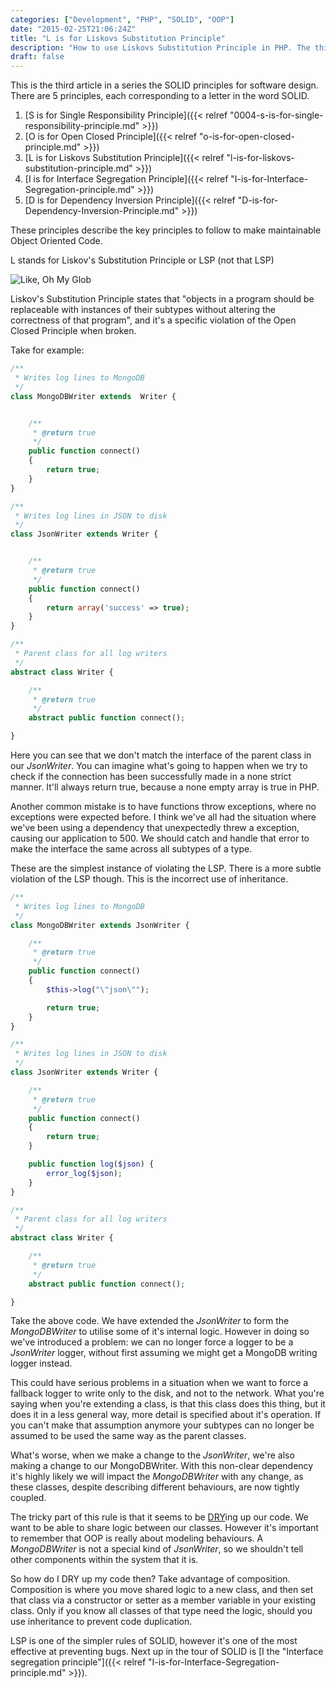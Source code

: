 ```yaml
---
categories: ["Development", "PHP", "SOLID", "OOP"]
date: "2015-02-25T21:06:24Z"
title: "L is for Liskovs Substitution Principle"
description: "How to use Liskovs Substitution Principle in PHP. The third in a series on SOLID."
draft: false
---
```


This is the third article in a series the SOLID principles for software design. There are 5 principles, each corresponding to a letter in the word SOLID.

1.  [S is for Single Responsibility Principle]({{< relref "0004-s-is-for-single-responsibility-principle.md" >}})
2.  [O is for Open Closed Principle]({{< relref "o-is-for-open-closed-principle.md" >}})
3.  [L is for Liskovs Substitution Principle]({{< relref "l-is-for-liskovs-substitution-principle.md" >}})
4.  [I is for Interface Segregation Principle]({{< relref "I-is-for-Interface-Segregation-principle.md" >}})
5.  [D is for Dependency Inversion Principle]({{< relref "D-is-for-Dependency-Inversion-Principle.md" >}})

These principles describe the key principles to follow to make maintainable Object Oriented Code.

L stands for Liskov's Substitution Principle or LSP (not that LSP)

![Like, Oh My Glob](/Lumpy_Space.png)

Liskov's Substitution Principle states that "objects in a program should be replaceable with instances of their subtypes without altering the correctness of that program", and it's a specific violation of the Open Closed Principle when broken.

Take for example:

```php
/**
 * Writes log lines to MongoDB
 */
class MongoDBWriter extends  Writer {


    /**
     * @return true
     */
    public function connect()
    {
        return true;
    }
}
```

```php
/**
 * Writes log lines in JSON to disk
 */
class JsonWriter extends Writer {


    /**
     * @return true
     */
    public function connect()
    {
        return array('success' => true);
    }
}
```

```php
/**
 * Parent class for all log writers
 */
abstract class Writer {

    /**
     * @return true
     */
    abstract public function connect();

}
```

Here you can see that we don't match the interface of the parent class in our _JsonWriter_. You can imagine what's going to happen when we try to check if the connection has been successfully made in a none strict manner. It'll always return true, because a none empty array is true in PHP.

Another common mistake is to have functions throw exceptions, where no exceptions were expected before. I think we've all had the situation where we've been using a dependency that unexpectedly threw a exception, causing our application to 500. We should catch and handle that error to make the interface the same across all subtypes of a type.

These are the simplest instance of violating the LSP. There is a more subtle violation of the LSP though. This is the incorrect use of inheritance.

```php
/**
 * Writes log lines to MongoDB
 */
class MongoDBWriter extends JsonWriter {

    /**
     * @return true
     */
    public function connect()
    {
        $this->log("\"json\"");

        return true;
    }
}
```

```php
/**
 * Writes log lines in JSON to disk
 */
class JsonWriter extends Writer {

    /**
     * @return true
     */
    public function connect()
    {
        return true;
    }

    public function log($json) {
        error_log($json);
    }
}
```

```php
/**
 * Parent class for all log writers
 */
abstract class Writer {

    /**
     * @return true
     */
    abstract public function connect();

}
```

Take the above code. We have extended the _JsonWriter_ to form the _MongoDBWriter_ to utilise some of it's internal logic. However in doing so we've introduced a problem: we can no longer force a logger to be a _JsonWriter_ logger, without first assuming we might get a MongoDB writing logger instead.

This could have serious problems in a situation when we want to force a fallback logger to write only to the disk, and not to the network. What you're saying when you're extending a class, is that this class does this thing, but it does it in a less general way, more detail is specified about it's operation. If you can't make that assumption anymore your subtypes can no longer be assumed to be used the same way as the parent classes.

What's worse, when we make a change to the _JsonWriter_, we're also making a change to our MongoDBWriter. With this non-clear dependency it's highly likely we will impact the _MongoDBWriter_ with any change, as these classes, despite describing different behaviours, are now tightly coupled.

The tricky part of this rule is that it seems to be [DRY](https://en.wikipedia.org/wiki/Don%27t_repeat_yourself)ing up our code. We want to be able to share logic between our classes. However it's important to remember that OOP is really about modeling behaviours. A _MongoDBWriter_ is not a special kind of _JsonWriter_, so we shouldn't tell other components within the system that it is.

So how do I DRY up my code then? Take advantage of composition. Composition is where you move shared logic to a new class, and then set that class via a constructor or setter as a member variable in your existing class. Only if you know all classes of that type need the logic, should you use inheritance to prevent code duplication.

LSP is one of the simpler rules of SOLID, however it's one of the most effective at preventing bugs. Next up in the tour of SOLID is [I the "Interface segregation principle"]({{< relref "I-is-for-Interface-Segregation-principle.md" >}}).
